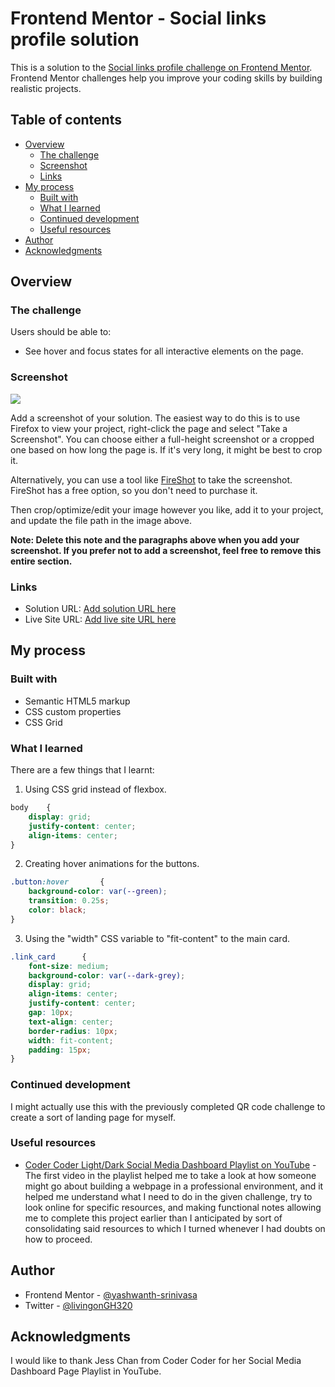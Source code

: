# Frontend Mentor - Social links profile solution

This is a solution to the [Social links profile challenge on Frontend Mentor](https://www.frontendmentor.io/challenges/social-links-profile-UG32l9m6dQ). Frontend Mentor challenges help you improve your coding skills by building realistic projects.

## Table of contents

- [Overview](#overview)
  - [The challenge](#the-challenge)
  - [Screenshot](#screenshot)
  - [Links](#links)
- [My process](#my-process)
  - [Built with](#built-with)
  - [What I learned](#what-i-learned)
  - [Continued development](#continued-development)
  - [Useful resources](#useful-resources)
- [Author](#author)
- [Acknowledgments](#acknowledgments)

## Overview

### The challenge

Users should be able to:

- See hover and focus states for all interactive elements on the page.

### Screenshot

![](./screenshot.jpg)

Add a screenshot of your solution. The easiest way to do this is to use Firefox to view your project, right-click the page and select "Take a Screenshot". You can choose either a full-height screenshot or a cropped one based on how long the page is. If it's very long, it might be best to crop it.

Alternatively, you can use a tool like [FireShot](https://getfireshot.com/) to take the screenshot. FireShot has a free option, so you don't need to purchase it.

Then crop/optimize/edit your image however you like, add it to your project, and update the file path in the image above.

**Note: Delete this note and the paragraphs above when you add your screenshot. If you prefer not to add a screenshot, feel free to remove this entire section.**

### Links

- Solution URL: [Add solution URL here](https://your-solution-url.com)
- Live Site URL: [Add live site URL here](https://your-live-site-url.com)

## My process

### Built with

- Semantic HTML5 markup
- CSS custom properties
- CSS Grid

### What I learned

There are a few things that I learnt:

1. Using CSS grid instead of flexbox.

```css
body    {
    display: grid;
    justify-content: center;
    align-items: center;
}
```

2. Creating hover animations for the buttons.

```css
.button:hover       {
    background-color: var(--green);
    transition: 0.25s;
    color: black;
}
```

3. Using the "width" CSS variable to "fit-content" to the main card.

```css
.link_card      {
    font-size: medium;
    background-color: var(--dark-grey);
    display: grid;
    align-items: center;
    justify-content: center;
    gap: 10px;
    text-align: center;
    border-radius: 10px;
    width: fit-content;
    padding: 15px;
}
```

### Continued development

I might actually use this with the previously completed QR code challenge to create a sort of landing page for myself.

### Useful resources

- [Coder Coder Light/Dark Social Media Dashboard Playlist on YouTube](https://www.youtube.com/watch?v=iL4irerdGdU&list=PLUWqFDiirlsu5az5EIyxe8ZddyNO_kDuP) - The first video in the playlist helped me to take a look at how someone might go about building a webpage in a professional environment, and it helped me understand what I need to do in the given challenge, try to look online for specific resources, and making functional notes allowing me to complete this project earlier than I anticipated by sort of consolidating said resources to which I turned whenever I had doubts on how to proceed.

## Author

- Frontend Mentor - [@yashwanth-srinivasa](https://www.frontendmentor.io/profile/yashwanth-srinivasa)
- Twitter - [@livingonGH320](https://www.twitter.com/livingonGH320)


## Acknowledgments

I would like to thank Jess Chan from Coder Coder for her Social Media Dashboard Page Playlist in YouTube.

